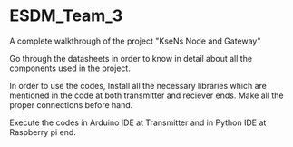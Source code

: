 # ESDM_Team_3
A complete walkthrough of the project "KseNs Node and Gateway"

Go through the datasheets in order to know in detail about all the components used in the project.

In order to use the codes,
Install all the necessary libraries which are mentioned in the code at both transmitter and reciever ends.
Make all the proper connections before hand.

Execute the codes in Arduino IDE at Transmitter and in Python IDE at Raspberry pi end.
